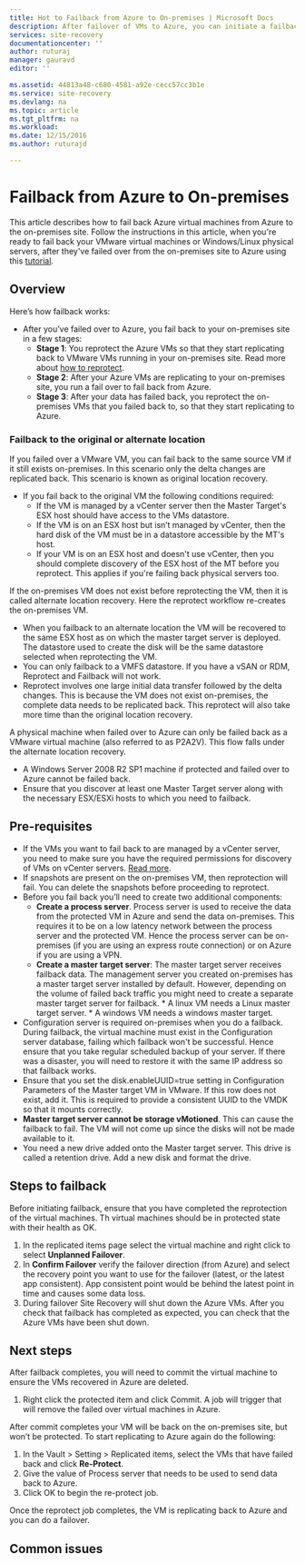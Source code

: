 ```yaml
---
title: Hot to Failback from Azure to On-premises | Microsoft Docs
description: After failover of VMs to Azure, you can initiate a failback to bring VMs back to on-premises. Learn the steps how to failback.
services: site-recovery
documentationcenter: ''
author: ruturaj
manager: gauravd
editor: ''

ms.assetid: 44813a48-c680-4581-a92e-cecc57cc3b1e
ms.service: site-recovery
ms.devlang: na
ms.topic: article
ms.tgt_pltfrm: na
ms.workload: 
ms.date: 12/15/2016
ms.author: ruturajd

---
```

# Failback from Azure to On-premises
This article describes how to fail back Azure virtual machines from Azure to the on-premises site. Follow the instructions in this article, when you're ready to fail back your VMware virtual machines or Windows/Linux physical servers, after they've failed over from the on-premises site to Azure using this [tutorial](site-recovery-vmware-to-azure-classic.md).

## Overview
Here’s how failback works:

* After you’ve failed over to Azure, you fail back to your on-premises site in a few stages:
  * **Stage 1**: You reprotect the Azure VMs so that they start replicating back to VMware VMs running in your on-premises site. Read more about [how to reprotect](site-recovery-how-to-reprotect.md).
  * **Stage 2**: After your Azure VMs are replicating to your on-premises site, you run a fail over to fail back from Azure.
  * **Stage 3**: After your data has failed back, you reprotect the on-premises VMs that you failed back to, so that they start replicating to Azure.

### Failback to the original or alternate location

	
If you failed over a VMware VM, you can fail back to the same source VM if it still exists on-premises. In this scenario only the delta changes are replicated back. This scenario is known as original location recovery.

* If you fail back to the original VM the following conditions required:
  * If the VM is managed by a vCenter server then the Master Target's ESX host should have access to the VMs datastore.
  * If the VM is on an ESX host but isn’t managed by vCenter, then the hard disk of the VM must be in a datastore accessible by the MT's host.
  * If your VM is on an ESX host and doesn't use vCenter, then you should complete discovery of the ESX host of the MT before you reprotect. This applies if you're failing back physical servers too.

  
If the on-premises VM does not exist before reprotecting the VM, then it is called alternate location recovery. Here the reprotect workflow re-creates the on-premises VM.

* When you failback to an alternate location the VM will be recovered to the same ESX host as on which the master target server is deployed. The datastore used to create the disk will be the same datastore selected when reprotecting the VM.
* You can only failback to a VMFS datastore. If you have a vSAN or RDM, Reprotect and Failback will not work.
* Reprotect involves one large initial data transfer followed by the delta changes. This is because the VM does not exist on-premises, the complete data needs to be replicated back. This reprotect will also take more time than the original location recovery.

A physical machine when failed over to Azure can only be failed back as a VMware virtual machine (also referred to as P2A2V). This flow falls under the alternate location recovery.

* A Windows Server 2008 R2 SP1 machine if protected and failed over to Azure cannot be failed back.
* Ensure that you discover at least one Master Target server along with the necessary ESX/ESXi hosts to which you need to failback.


## Pre-requisites

* If the VMs you want to fail back to are managed by a vCenter server, you need to make sure you have the required permissions for discovery of VMs on vCenter servers. [Read more](site-recovery-vmware-to-azure-classic.md#vmware-permissions-for-vcenter-access).
* If snapshots are present on the on-premises VM, then reprotection will fail. You can delete the snapshots before proceeding to reprotect.
* Before you fail back you’ll need to create two additional components:
  * **Create a process server**. Process server is used to receive the data from the protected VM in Azure and send the data on-premises. This requires it to be on a low latency network between the process server and the protected VM. Hence the process server can be on-premises (if you are using an express route connection) or on Azure if you are using a VPN.
  * **Create a master target server**: The master target server receives failback data. The management server you created on-premises has a master target server installed by default. However, depending on the volume of failed back traffic you might need to create a separate master target server for failback. 
		* A linux VM needs a Linux master target server. 
		* A windows VM needs a windows master target.
* Configuration server is required on-premises when you do a failback. During failback, the virtual machine must exist in the Configuration server database, failing which failback won't be successful. Hence ensure that you take regular scheduled backup of your server. If there was a disaster, you will need to restore it with the same IP address so that failback works.
* Ensure that you set the disk.enableUUID=true setting in Configuration Parameters of the Master target VM in VMware. If this row does not exist, add it. This is required to provide a consistent UUID to the VMDK so that it mounts correctly.
* **Master target server cannot be storage vMotioned**. This can cause the failback to fail. The VM will not come up since the disks will not be made available to it.
* You need a new drive added onto the Master target server. This drive is called a retention drive. Add a new disk and format the drive.


## Steps to failback

Before initiating failback, ensure that you have completed the reprotection of the virtual machines. Th virtual machines should be in protected state with their health as OK.


1. In the replicated items page select the virtual machine and right click to select **Unplanned Failover**.
2. In **Confirm Failover** verify the failover direction (from Azure) and select the recovery point you want to use for the failover (latest, or the latest app consistent). App consistent point would be behind the latest point in time and causes some data loss.
3. During failover Site Recovery will shut down the Azure VMs. After you check that failback has completed as expected, you can check that the Azure VMs have been shut down.

## Next steps

After failback completes, you will need to commit the virtual machine to ensure the VMs recovered in Azure are deleted.

1. Right click the protected item and click Commit. A job will trigger that will remove the failed over virtual machines in Azure.

After commit completes your VM will be back on the on-premises site, but won’t be protected. To start replicating to Azure again do the following:

1. In the Vault > Setting > Replicated items, select the VMs that have failed back and click **Re-Protect**.
2. Give the value of Process server that needs to be used to send data back to Azure.
3. Click OK to begin the re-protect job.

Once the reprotect job completes, the VM is replicating back to Azure and you can do a failover.

## Common issues


